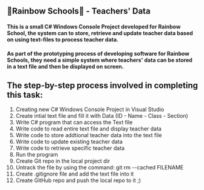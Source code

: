 ## 🌈Rainbow Schools🌈 - Teachers' Data

#### This is a small C# Windows Console Project developed for Rainbow School, the system can to store, retrieve and update teacher data based on using text-files to process teacher data.
#### As part of the prototyping process of developing software for Rainbow Schools, they need a simple system where teachers' data can be stored in a text file and then be displayed on screen.

## The step-by-step process involved in completing this task:
 1. Creating new C# Windows Console Project in Visual Studio
2. Create intial text file and fill it with Data (ID - Name - Class - Section)
3. Write C# program that can access the Text file 
4. Write code to read entire text file and display teacher data
5. Write code to store addtional teacher data into the text file
6. Write code to update existing teacher data
7. Write code to retrieve specific teacher data
8. Run the program
9. Create Git repo in the local project dir
10. Untrack the file by using the command: git rm --cached FILENAME
11. Create .gitignore file and add the text file into it
12. Create GitHub repo and push the local repo to it ;)

